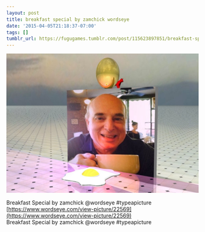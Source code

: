 ```yaml
---
layout: post
title: breakfast special by zamchick wordseye
date: '2015-04-05T21:18:37-07:00'
tags: []
tumblr_url: https://fugugames.tumblr.com/post/115623897851/breakfast-special-by-zamchick-wordseye
---
```

 ![](/tumblr_files/tumblr_nmd2b17ir31tgne1po1_1280.jpg)  

Breakfast Special by zamchick @wordseye #typeapicture  
[https://www.wordseye.com/view-picture/22569](https://www.wordseye.com/view-picture/22569)  
Breakfast Special by zamchick @wordseye #typeapicture

